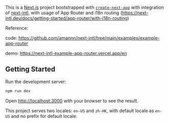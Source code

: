This is a [Next.js](https://nextjs.org) project bootstrapped with [`create-next-app`](https://nextjs.org/docs/app/api-reference/cli/create-next-app) with integration of [next-intl](https://next-intl.dev/), with usage of App Router and i18n routing (https://next-intl.dev/docs/getting-started/app-router/with-i18n-routing)

Reference:

code: https://github.com/amannn/next-intl/tree/main/examples/example-app-router

demo: https://next-intl-example-app-router.vercel.app/en

## Getting Started

Run the development server:

```bash
npm run dev
```

Open [http://localhost:3000](http://localhost:3000) with your browser to see the result.

This project serves two locales: `en-US` and `zh-HK`, with default locale as `en-US` and no prefix for default locale.